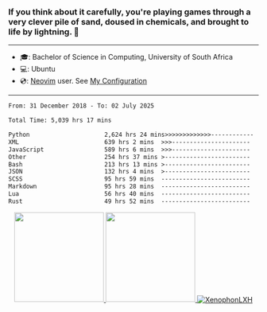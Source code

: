 ### If you think about it carefully, you're playing games through a very clever pile of sand, doused in chemicals, and brought to life by lightning.  👋

-------------------------------------------------------------------------------------------------------

- 🎓: Bachelor of Science in Computing, University of South Africa
- 💻: Ubuntu
- 💿: [Neovim](https://github.com/neovim/neovim) user. See [My Configuration](https://github.com/XenophonLXH/xenovim)

-------------------------------------------------------------------------------------------------------

<!--START_SECTION:waka-->

```txt
From: 31 December 2018 - To: 02 July 2025

Total Time: 5,039 hrs 17 mins

Python                     2,624 hrs 24 mins>>>>>>>>>>>>>------------   52.08 %
XML                        639 hrs 2 mins  >>>----------------------   12.68 %
JavaScript                 589 hrs 6 mins  >>>----------------------   11.69 %
Other                      254 hrs 37 mins >------------------------   05.05 %
Bash                       213 hrs 13 mins >------------------------   04.23 %
JSON                       132 hrs 4 mins  >------------------------   02.62 %
SCSS                       95 hrs 59 mins  -------------------------   01.91 %
Markdown                   95 hrs 28 mins  -------------------------   01.89 %
Lua                        56 hrs 40 mins  -------------------------   01.12 %
Rust                       49 hrs 52 mins  -------------------------   00.99 %
```

<!--END_SECTION:waka-->


<p align="center">
    <a href="https://github.com/XenophonLXH">
        <img height="180em" src="https://github-readme-stats-eight-theta.vercel.app/api?username=XenophonLXH&show_icons=true&theme=algolia&include_all_commits=true&count_private=true"/>
        <img height="180em" src="https://github-readme-stats-eight-theta.vercel.app/api/top-langs/?username=XenophonLXH&layout=compact&langs_count=8&theme=algolia"/>
        <img align="center" src="https://github-readme-streak-stats.herokuapp.com/?user=XenophonLXH&theme=algolia" alt="XenophonLXH" />
    </a>
</p>
